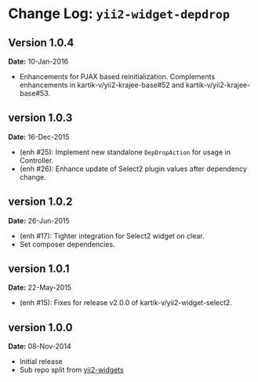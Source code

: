 Change Log: `yii2-widget-depdrop`
=================================

## Version 1.0.4

**Date:** 10-Jan-2016

- Enhancements for PJAX based reinitialization. Complements enhancements in kartik-v/yii2-krajee-base#52 and kartik-v/yii2-krajee-base#53.

## version 1.0.3

**Date:** 16-Dec-2015

- (enh #25): Implement new standalone `DepDropAction` for usage in Controller.
- (enh #26): Enhance update of Select2 plugin values after dependency change.

## version 1.0.2

**Date:** 26-Jun-2015

- (enh #17): Tighter integration for Select2 widget on clear.
- Set composer dependencies.

## version 1.0.1

**Date:** 22-May-2015

- (enh #15): Fixes for release v2.0.0 of kartik-v/yii2-widget-select2.

## version 1.0.0

**Date:** 08-Nov-2014

- Initial release 
- Sub repo split from [yii2-widgets](https://github.com/kartik-v/yii2-widgets)